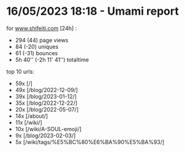 # 16/05/2023 18:18 - Umami report
for www.shifeiti.com [24h] :

 - 294 (44) page views
 - 84 (-20) uniques
 - 61 (-31) bounces
 - 5h 40'' (-2h 11' 41'') totaltime


top 10 urls:
 - 59x [/]
 - 49x [/blog/2022-12-09/]
 - 39x [/blog/2023-01-12/]
 - 35x [/blog/2022-12-22/]
 - 20x [/blog/2022-05-07/]
 - 14x [/about/]
 - 11x [/wiki/]
 - 10x [/wiki/A-SOUL-emoji/]
 - 9x [/blog/2023-02-03/]
 - 5x [/wiki/tags/%E5%BC%80%E6%BA%90%E5%BA%93/]


